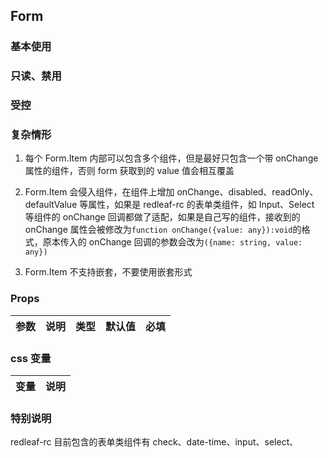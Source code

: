 ## Form

### 基本使用

<code src="../demo/form/form1.tsx"></code>

### 只读、禁用

<!-- <code src="../demo/form/form2.tsx"></code> -->

### 受控

<!-- <code src="../demo/form/form3.tsx"></code> -->

### 复杂情形

1. 每个 Form.Item 内部可以包含多个组件，但是最好只包含一个带 onChange 属性的组件，否则 form 获取到的 value 值会相互覆盖

2. Form.Item 会侵入组件，在组件上增加 onChange、disabled、readOnly、defaultValue 等属性，如果是 redleaf-rc 的表单类组件，如 Input、Select 等组件的 onChange 回调都做了适配，如果是自己写的组件，接收到的 onChange 属性会被修改为`function onChange({value: any}):void`的格式，原本传入的 onChange 回调的参数会改为`({name: string, value: any})`

3. Form.Item 不支持嵌套，不要使用嵌套形式

<!-- <code src="../demo/form/form12.tsx"></code> -->

### Props

| 参数 | 说明 | 类型 | 默认值 | 必填 |
| ---- | ---- | ---- | ------ | ---- |


### css 变量

| 变量 | 说明 |
| ---- | ---- |


### 特别说明

redleaf-rc 目前包含的表单类组件有 check、date-time、input、select、
